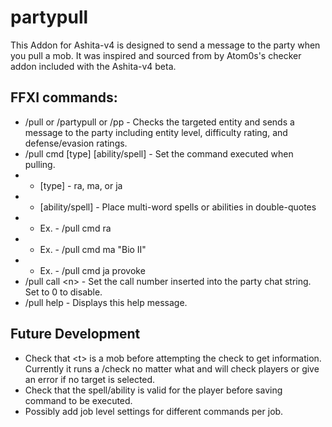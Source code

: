 # partypull
This Addon for Ashita-v4 is designed to send a message to the party when you pull a mob.  It was inspired and sourced from by Atom0s's checker addon included with the Ashita-v4 beta.

## FFXI commands:
* /pull or /partypull or /pp - Checks the targeted entity and sends a message to the party including entity level, difficulty rating, and defense/evasion ratings.
* /pull cmd [type] [ability/spell] - Set the command executed when pulling.
* * [type] - ra, ma, or ja
* * [ability/spell] - Place multi-word spells or abilities in double-quotes
* * Ex. - /pull cmd ra
* * Ex. - /pull cmd ma "Bio II"
* * Ex. - /pull cmd ja provoke
* /pull call \<n\> - Set the call number inserted into the party chat string. Set to 0 to disable.
* /pull help - Displays this help message.

## Future Development
* Check that \<t\> is a mob before attempting the check to get information.  Currently it runs a /check no matter what and will check players or give an error if no target is selected.
* Check that the spell/ability is valid for the player before saving command to be executed.
* Possibly add job level settings for different commands per job.